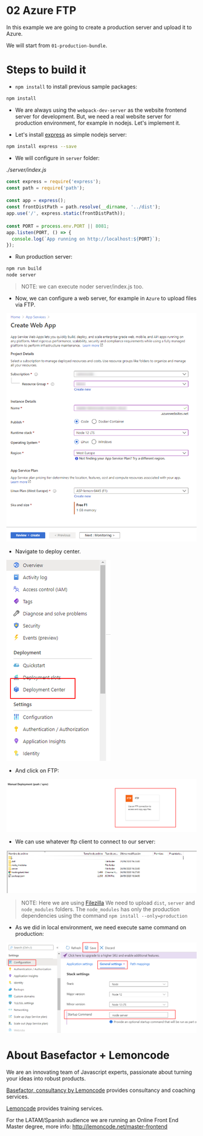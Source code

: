 # 02 Azure FTP

In this example we are going to create a production server and upload it to Azure.

We will start from `01-production-bundle`.

# Steps to build it

- `npm install` to install previous sample packages:

```bash
npm install
```

- We are always using the `webpack-dev-server` as the website frontend server for development. But, we need a real website server for production environment, for example in nodejs. Let's implement it.

- Let's install [express](https://github.com/expressjs/express) as simple nodejs server:

```bash
npm install express --save
```

- We will configure in `server` folder:

_./server/index.js_

```javascript
const express = require('express');
const path = require('path');

const app = express();
const frontDistPath = path.resolve(__dirname, '../dist');
app.use('/', express.static(frontDistPath));

const PORT = process.env.PORT || 8081;
app.listen(PORT, () => {
  console.log(`App running on http://localhost:${PORT}`);
});
```

- Run production server:

```bash
npm run build
node server
```

> NOTE: we can execute noder server/index.js too.

- Now, we can configure a web server, for example in `Azure` to upload files via FTP.

![create-app-service](./readme-resources/01-create-app-service.png)

- Navigate to deploy center.

![navigate-deploy-center](./readme-resources/02-navigate-deploy-center.png)

- And click on FTP:

![use-ftp](./readme-resources/03-use-ftp.png)

- We can use whatever ftp client to connect to our server:

![upload-files](./readme-resources/04-upload-files.png)

> NOTE: Here we are using [Filezilla](https://filezilla-project.org/)
> We need to upload `dist`, `server` and `node_modules` folders.
> The `node_modules` has only the production dependencies using the command `npm install --only=production`

- As we did in local environment, we need execute same command on production:

![execute-start-command](./readme-resources/05-execute-start-command.png)

# About Basefactor + Lemoncode

We are an innovating team of Javascript experts, passionate about turning your ideas into robust products.

[Basefactor, consultancy by Lemoncode](http://www.basefactor.com) provides consultancy and coaching services.

[Lemoncode](http://lemoncode.net/services/en/#en-home) provides training services.

For the LATAM/Spanish audience we are running an Online Front End Master degree, more info: http://lemoncode.net/master-frontend
